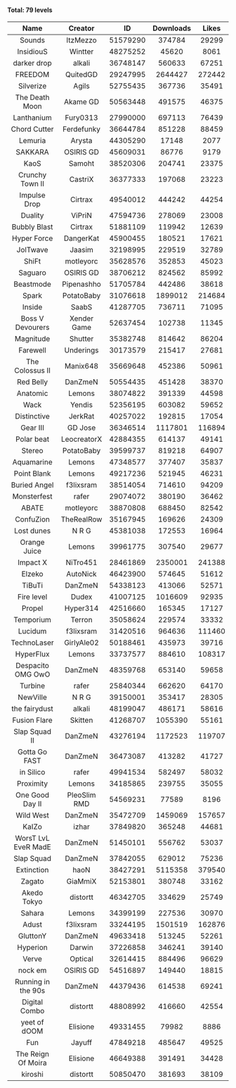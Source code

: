 #### Total: 79 levels

| Name | Creator | ID | Downloads | Likes |
|:---:|:---:|:---:|:---:|:---:|
| Sounds | ItzMezzo | 51579290 | 374784 | 29299
| InsidiouS | Wintter | 48275252 | 45620 | 8061
| darker drop | alkali | 36748147 | 560633 | 67251
| FREEDOM | QuitedGD | 29247995 | 2644427 | 272442
| Silverize | Agils | 52755435 | 367736 | 35491
| The Death Moon | Akame GD | 50563448 | 491575 | 46375
| Lanthanium | Fury0313 | 27990000 | 697113 | 76439
| Chord Cutter | Ferdefunky | 36644784 | 851228 | 88459
| Lemuria | Arysta | 44305290 | 17148 | 2077
| SAKKARA | OSIRIS GD | 45609031 | 86776 | 9179
| KaoS | Samoht | 38520306 | 204741 | 23375
| Crunchy Town II | CastriX | 36377333 | 197068 | 23223
| Impulse Drop  | Cirtrax | 49540012 | 444242 | 44254
| Duality | ViPriN | 47594736 | 278069 | 23008
| Bubbly Blast | Cirtrax | 51881109 | 119942 | 12639
| Hyper Force | DangerKat | 45900455 | 180521 | 17621
| JolTwave | Jaasim | 32198995 | 229519 | 32789
| ShiFt | motleyorc | 35628576 | 352853 | 45023
| Saguaro | OSIRIS GD | 38706212 | 824562 | 85992
| Beastmode | Pipenashho | 51705784 | 442486 | 38618
| Spark | PotatoBaby | 31076618 | 1899012 | 214684
| Inside | SaabS | 41287705 | 736711 | 71095
| Boss V Devourers | Xender Game | 52637454 | 102738 | 11345
| Magnitude | Shutter | 35382748 | 814642 | 86204
| Farewell | Underings | 30173579 | 215417 | 27681
| The Colossus II | Manix648 | 35669648 | 452386 | 50961
| Red Belly | DanZmeN | 50554435 | 451428 | 38370
| Anatomic | Lemons | 38074822 | 391339 | 44598
| Wack | Yendis | 52356195 | 603082 | 59652
| Distinctive | JerkRat | 40257022 | 192815 | 17054
| Gear III | GD Jose | 36346514 | 1117801 | 116894
| Polar beat | LeocreatorX | 42884355 | 614137 | 49141
| Stereo | PotatoBaby | 39599737 | 819218 | 64907
| Aquamarine | Lemons | 47348577 | 377407 | 35837
| Point Blank | Lemons | 49217236 | 521945 | 46231
| Buried Angel | f3lixsram | 38514054 | 714610 | 94209
| Monsterfest | rafer | 29074072 | 380190 | 36462
| ABATE | motleyorc | 38870808 | 688450 | 82542
| ConfuZion | TheRealRow | 35167945 | 169626 | 24309
| Lost dunes | N R G | 45381038 | 172553 | 16964
| Orange Juice | Lemons | 39961775 | 307540 | 29677
| Impact X | NiTro451 | 28461869 | 2350001 | 241388
| Elzeko | AutoNick | 46423900 | 574645 | 51612
| TiBuTi | DanZmeN | 54338123 | 413066 | 52571
| Fire level | Dudex | 41007125 | 1016609 | 92935
| Propel | Hyper314 | 42516660 | 165345 | 17127
| Temporium | Terron | 35058624 | 229574 | 33332
| Lucidum | f3lixsram | 31420516 | 964636 | 111460
| TechnoLaser | GirlyAle02 | 50188461 | 435973 | 39716
| HyperFlux | Lemons | 33737577 | 884610 | 108317
| Despacito OMG OwO | DanZmeN | 48359768 | 653140 | 59658
| Turbine | rafer | 25840344 | 662620 | 64170
| NewVille | N R G | 39150001 | 353417 | 28305
| the fairydust | alkali | 48199047 | 486171 | 58616
| Fusion Flare | Skitten | 41268707 | 1055390 | 55161
| Slap Squad II | DanZmeN | 43276194 | 1172523 | 119707
| Gotta Go FAST | DanZmeN | 36473087 | 413282 | 41727
| in Silico | rafer | 49941534 | 582497 | 58032
| Proximity | Lemons | 34185865 | 239755 | 35055
| One Good Day II | PleoSlim RMD | 54569231 | 77589 | 8196
| Wild West | DanZmeN | 35472709 | 1459069 | 157657
| KaIZo | izhar | 37849820 | 365248 | 44681
| WorsT LvL EveR MadE | DanZmeN | 51450101 | 556762 | 53037
| Slap Squad | DanZmeN | 37842055 | 629012 | 75236
| Extinction | haoN | 38427291 | 5115358 | 379540
| Zagato | GiaMmiX | 52153801 | 380748 | 33162
| Akedo Tokyo | distortt | 46342705 | 334629 | 25749
| Sahara | Lemons | 34399199 | 227536 | 30970
| Adust | f3lixsram | 33244195 | 1501519 | 162876
| GluttonY | DanZmeN | 49633418 | 513245 | 52261
| Hyperion | Darwin | 37226858 | 346241 | 39140
| Verve | Optical | 32614415 | 884496 | 96629
| nock em | OSIRIS GD | 54516897 | 149440 | 18815
| Running in the 90s | DanZmeN | 44379436 | 614538 | 69241
| Digital Combo | distortt | 48808992 | 416660 | 42554
| yeet of dOOM | Elisione | 49331455 | 79982 | 8886
| Fun | Jayuff | 47849218 | 485647 | 49525
| The Reign Of Moira | Elisione | 46649388 | 391491 | 34428
| kiroshi | distortt | 50850470 | 381693 | 38109
